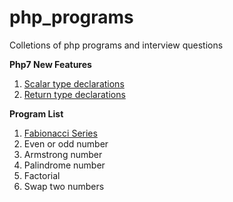 # php_programs
Colletions of php programs and interview questions

**Php7 New Features**

1. [Scalar type declarations](php7_new_features/scalar_type_declarations.php)
2. [Return type declarations](php7_new_features/return_type_declaration.php)

**Program List** 

1. [Fabionacci Series](programming_problems/fabionacci_series.php)
2. Even or odd number
3. Armstrong number
4. Palindrome number
5. Factorial
6. Swap two numbers
